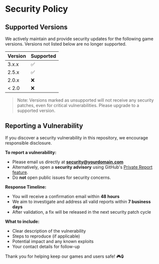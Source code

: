 # Security Policy

## Supported Versions

We actively maintain and provide security updates for the following game versions. Versions not listed below are no longer supported.

| Version  | Supported          |
| -------- | ------------------ |
| 3.x.x    | :white_check_mark: |
| 2.5.x    | :white_check_mark: |
| 2.0.x    | :x:                |
| < 2.0    | :x:                |

> Note: Versions marked as unsupported will not receive any security patches, even for critical vulnerabilities. Please upgrade to a supported version.

## Reporting a Vulnerability

If you discover a security vulnerability in this repository, we encourage responsible disclosure.

**To report a vulnerability:**

- Please email us directly at **security@yourdomain.com**
- Alternatively, open a **security advisory** using GitHub's [Private Report feature](https://docs.github.com/en/code-security/security-advisories/guidance-on-reporting-and-writing/security-advisories).
- Do **not** open public issues for security concerns.

**Response Timeline:**

- You will receive a confirmation email within **48 hours**
- We aim to investigate and address all valid reports within **7 business days**
- After validation, a fix will be released in the next security patch cycle

**What to include:**

- Clear description of the vulnerability
- Steps to reproduce (if applicable)
- Potential impact and any known exploits
- Your contact details for follow-up

Thank you for helping keep our games and users safe! 🎮🔒
